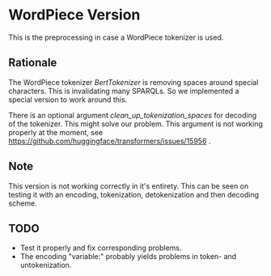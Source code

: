 # WordPiece Version
This is the preprocessing in case a WordPiece tokenizer is used.

## Rationale
The WordPiece tokenizer *BertTokenizer* is removing spaces around special characters. This is invalidating many 
SPARQLs. So we implemented a special version to work around this.

There is an optional argument *clean_up_tokenization_spaces* for decoding of the tokenizer. This might solve our 
problem. This argument is not working properly at the moment, see 
https://github.com/huggingface/transformers/issues/15956 .

## Note
This version is not working correctly in it's entirety. This can be seen on testing it with an encoding, tokenization, 
detokenization and then decoding scheme.

## TODO
- Test it properly and fix corresponding problems.
- The encoding "variable:" probably yields problems in token- and untokenization.